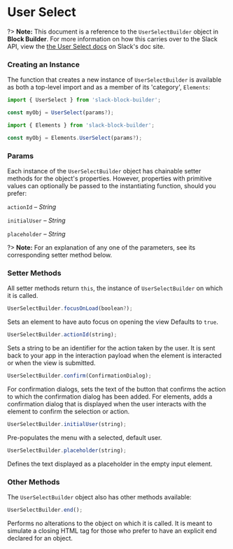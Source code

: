 # User Select

?> **Note:** This document is a reference to the `UserSelectBuilder` object in **Block Builder**. For more information on how this carries over to the Slack API, view the [the User Select docs](https:&#x2F;&#x2F;api.slack.com&#x2F;reference&#x2F;block-kit&#x2F;block-elements#users_select) on Slack's doc site.

### Creating an Instance 

The function that creates a new instance of `UserSelectBuilder` is available as both a top-level import and as a member of its 'category', `Elements`:

```javascript
import { UserSelect } from 'slack-block-builder';

const myObj = UserSelect(params?);

```

```javascript
import { Elements } from 'slack-block-builder';

const myObj = Elements.UserSelect(params?);
```

### Params

Each instance of the `UserSelectBuilder` object has chainable setter methods for the object's properties. However, properties with primitive values can optionally be passed to the instantiating function, should you prefer:

`actionId` – *String*

`initialUser` – *String*

`placeholder` – *String*


?> **Note:** For an explanation of any one of the parameters, see its corresponding setter method below.

### Setter Methods

All setter methods return `this`, the instance of `UserSelectBuilder` on which it is called.

```javascript
UserSelectBuilder.focusOnLoad(boolean?);
```

Sets an element to have auto focus on opening the view Defaults to `true`.
```javascript
UserSelectBuilder.actionId(string);
```

Sets a string to be an identifier for the action taken by the user. It is sent back to your app in the interaction payload when the element is interacted or when the view is submitted. 
```javascript
UserSelectBuilder.confirm(ConfirmationDialog);
```

For confirmation dialogs, sets the text of the button that confirms the action to which the confirmation dialog has been added. For elements, adds a confirmation dialog that is displayed when the user interacts with the element to confirm the selection or action. 
```javascript
UserSelectBuilder.initialUser(string);
```

Pre-populates the menu with a selected, default user. 
```javascript
UserSelectBuilder.placeholder(string);
```

Defines the text displayed as a placeholder in the empty input element. 

### Other Methods

The `UserSelectBuilder` object also has other methods available:

```javascript
UserSelectBuilder.end();
```

Performs no alterations to the object on which it is called. It is meant to simulate a closing HTML tag for those who prefer to have an explicit end declared for an object. 
